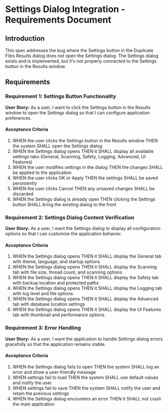 # Settings Dialog Integration - Requirements Document

## Introduction

This spec addresses the bug where the Settings button in the Duplicate Files Results dialog does not open the Settings dialog. The Settings dialog exists and is implemented, but it's not properly connected to the Settings button in the Results window.

## Requirements

### Requirement 1: Settings Button Functionality

**User Story:** As a user, I want to click the Settings button in the Results window to open the Settings dialog so that I can configure application preferences.

#### Acceptance Criteria

1. WHEN the user clicks the Settings button in the Results window THEN the system SHALL open the Settings dialog
2. WHEN the Settings dialog opens THEN it SHALL display all available settings tabs (General, Scanning, Safety, Logging, Advanced, UI Features)
3. WHEN the user modifies settings in the dialog THEN the changes SHALL be applied to the application
4. WHEN the user clicks OK or Apply THEN the settings SHALL be saved persistently
5. WHEN the user clicks Cancel THEN any unsaved changes SHALL be discarded
6. WHEN the Settings dialog is already open THEN clicking the Settings button SHALL bring the existing dialog to the front

### Requirement 2: Settings Dialog Content Verification

**User Story:** As a user, I want the Settings dialog to display all configuration options so that I can customize the application behavior.

#### Acceptance Criteria

1. WHEN the Settings dialog opens THEN it SHALL display the General tab with theme, language, and startup options
2. WHEN the Settings dialog opens THEN it SHALL display the Scanning tab with file size, thread count, and scanning options
3. WHEN the Settings dialog opens THEN it SHALL display the Safety tab with backup location and protected paths
4. WHEN the Settings dialog opens THEN it SHALL display the Logging tab with log level and file options
5. WHEN the Settings dialog opens THEN it SHALL display the Advanced tab with database location settings
6. WHEN the Settings dialog opens THEN it SHALL display the UI Features tab with thumbnail and performance options

### Requirement 3: Error Handling

**User Story:** As a user, I want the application to handle Settings dialog errors gracefully so that the application remains stable.

#### Acceptance Criteria

1. WHEN the Settings dialog fails to open THEN the system SHALL log an error and show a user-friendly message
2. WHEN settings fail to load THEN the system SHALL use default values and notify the user
3. WHEN settings fail to save THEN the system SHALL notify the user and retain the previous settings
4. WHEN the Settings dialog encounters an error THEN it SHALL not crash the main application